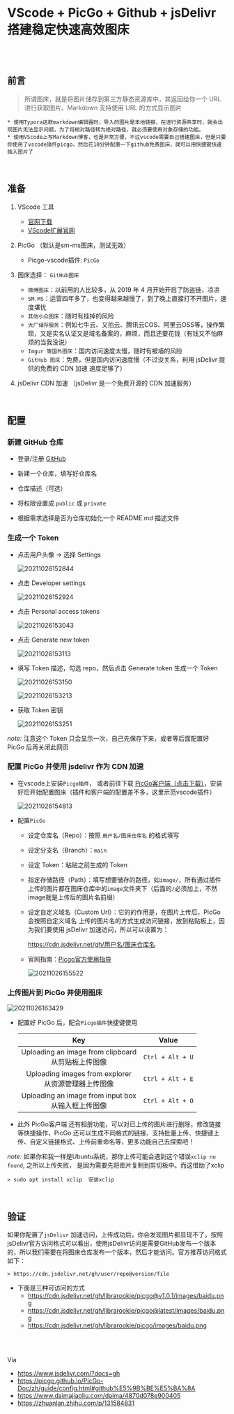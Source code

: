 # VScode + PicGo + Github + jsDelivr 搭建稳定快速高效图床

</br>
</br>

## 前言

> 所谓图床，就是将图片储存到第三方静态资源库中，其返回给你一个 URL 进行获取图片。Markdown 支持使用 URL 的方式显示图片

    * 使用Typora这款markdown编辑器时，导入的图片是本地链接，在进行资源共享时，就会出现图片无法显示问题，为了将相对路径转为绝对路径，就必须要使用对象存储的功能。
    * 使用VScode上写Markdown博客，也是非常方便，不过vscode需要自己搭建图床，但是只要你使用了vscode插件picgo，然后花10分钟配置一下github免费图床，就可以用快捷键快速插入图片了

</br>

## 准备

1. VScode 工具
    * [官网下载](https://code.visualstudio.com/Download "https://code.visualstudio.com/Download")
    * [VScode扩展官网](https://marketplace.visualstudio.com/VSCode "https://marketplace.visualstudio.com/VSCode")

2. PicGo （默认是sm-ms图床，测试无效）
    * Picgo-vscode插件: `PicGo`

3. 图床选择： `GitHub图床`
    * `微博图床`：以前用的人比较多，从 2019 年 4 月开始开启了防盗链，凉凉
    * `SM.MS`：运营四年多了，也变得越来越慢了，到了晚上直接打不开图片，速度堪忧
    * `其他小众图床`：随时有挂掉的风险
    * `大厂储存服务`：例如七牛云、又拍云、腾讯云COS、阿里云OSS等，操作繁琐，又是实名认证又是域名备案的，麻烦，而且还要花钱（有钱又不怕麻烦的当我没说）
    * `Imgur 等国外图床`：国内访问速度太慢，随时有被墙的风险
    * `GitHub 图床`：免费，但是国内访问速度慢（不过没关系，利用 jsDelivr 提供的免费的 CDN 加速 速度足够了）

4. jsDelivr CDN 加速 （jsDelivr 是一个免费开源的 CDN 加速服务）

</br>

## 配置

### 新建 GitHub 仓库

* 登录/注册 [GitHub](https://github.com "https://github.com")

* 新建一个仓库，填写好仓库名

* 仓库描述（可选）

* 将权限设置成 `public` 或 `private`

* 根据需求选择是否为仓库初始化一个 README.md 描述文件

### 生成一个 Token

* 点击用户头像 -> 选择 Settings

    ![20211026152844](https://gitee.com/librarookie/picgo/raw/main/images/20211026152844.png)

* 点击 Developer settings

    ![20211026152924](https://gitee.com/librarookie/picgo/raw/main/images/20211026152924.png)

* 点击 Personal access tokens

    ![20211026153043](https://gitee.com/librarookie/picgo/raw/main/images/20211026153043.png)

* 点击 Generate new token

    ![20211026153113](https://gitee.com/librarookie/picgo/raw/main/images/20211026153113.png)

* 填写 Token 描述，勾选 repo，然后点击 Generate token 生成一个 Token

    ![20211026153150](https://gitee.com/librarookie/picgo/raw/main/images/20211026153150.png)

    ![20211026153213](https://gitee.com/librarookie/picgo/raw/main/images/20211026153213.png)

* 获取 Token 密钥

    ![20211026153251](https://gitee.com/librarookie/picgo/raw/main/images/20211026153251.png)

*note:* 注意这个 Token 只会显示一次，自己先保存下来，或者等后面配置好 PicGo 后再关闭此网页

### 配置 PicGo 并使用 jsdelivr 作为 CDN 加速

* 在vscode上安装`Picgo插件`， 或者前往下载 [PicGo客户端（点击下载）](https://github.com/Molunerfinn/PicGo "https://github.com/Molunerfinn/PicGo")，安装好后开始配置图床（插件和客户端的配置差不多，这里示范vscode插件）

    ![20211026154813](https://gitee.com/librarookie/picgo/raw/main/images/20211026154813.png)
* 配置`PicGo`

  * 设定仓库名（Repo）：按照 `用户名/图床仓库名` 的格式填写

  * 设定分支名（Branch）：`main`

  * 设定 Token：粘贴之前生成的 Token

  * 指定存储路径（Path）：填写想要储存的路径，如`image/`，所有通过插件上传的图片都在图床仓库中的`image`文件夹下（后面的`/`必须加上，不然image就是上传后的图片名前缀）

  * 设定自定义域名（Custom Url）：它的的作用是，在图片上传后，PicGo 会按照自定义域名 上传的图片名的方式生成访问链接，放到粘贴板上，因为我们要使用 jsDelivr 加速访问，所以可以设置为：

    <https://cdn.jsdelivr.net/gh/用户名/图床仓库名>

  * 官网指南：[Picgo官方使用指导](https://picgo.github.io/PicGo-Doc/zh/guide/config.html#github%E5%9B%BE%E5%BA%8A "Github图床配置手册")

    ![20211026155522](https://gitee.com/librarookie/picgo/raw/main/images/20211026155522.png)

### 上传图片到 PicGo 并使用图床

![20211026163429](https://gitee.com/librarookie/picgo/raw/main/images/20211026163429.png)

* 配置好 PicGo 后，配合`Picgo插件`快捷键使用

    | Key | Value |
    | :--: | :--: |
    |Uploading an image from clipboard </br> 从剪贴板上传图像|`Ctrl + Alt + U`|
    |Uploading images from explorer </br> 从资源管理器上传图像|`Ctrl + Alt + E`|
    |Uploading an image from input box </br> 从输入框上传图像|`Ctrl + Alt + O`|

* 此外 PicGo客户端 还有相册功能，可以对已上传的图片进行删除，修改链接等快捷操作，PicGo 还可以生成不同格式的链接、支持批量上传、快捷键上传、自定义链接格式、上传前重命名等，更多功能自己去探索吧！

*note:* 如果你和我一样是Ubuntu系统，那你上传可能会遇到这个错误`xclip no found`, 之所以上传失败， 是因为需要先将图片复制到剪切板中。而这借助了xclip

    > sudo apt install xclip  安装xclip

</br>

## 验证

如果你配置了`jsDelivr` 加速访问，上传成功后，你会发现图片都显现不了，按照 jsDelivr官方访问格式可以看出，使用jsDelivr访问是需要GitHub发布一个版本的，所以我们需要在将图床仓库发布一个版本，然后才能访问。官方推荐访问格式如下：

    > https://cdn.jsdelivr.net/gh/user/repo@version/file

* 下面是三种可访问的方式
  * <https://cdn.jsdelivr.net/gh/librarookie/picgo@v1.0.1/images/baidu.png>
  * <https://cdn.jsdelivr.net/gh/librarookie/picgo@latest/images/baidu.png>
  * <https://cdn.jsdelivr.net/gh/librarookie/picgo/images/baidu.png>

</br>
</br>

Via

* <https://www.jsdelivr.com/?docs=gh>
* <https://picgo.github.io/PicGo-Doc/zh/guide/config.html#github%E5%9B%BE%E5%BA%8A>
* <https://www.daimajiaoliu.com/daima/4870d078e900405>
* <https://zhuanlan.zhihu.com/p/131584831>
